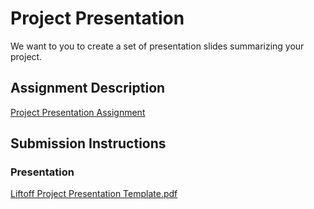 # Project Presentation
We want to you to create a set of presentation slides summarizing your project.

## Assignment Description
[Project Presentation Assignment](https://education.launchcode.org/liftoff/modules/assignments/project-presentation)

## Submission Instructions

### Presentation
[Liftoff Project Presentation Template.pdf](https://github.com/adarris/liftoff-assignments/files/10702066/Liftoff.Project.Presentation.Template.pdf)
